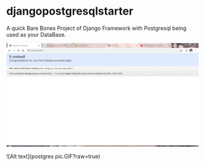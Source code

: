 # djangopostgresqlstarter
A quick Bare Bones Project of Django Framework with Postgresql being used as your DataBase.


![Alt text](djangopostgrespic.GIF?raw=true)

![Alt text](postgres pic.GIF?raw=true)
